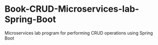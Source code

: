 # Book-CRUD-Microservices-lab-Spring-Boot
Microservices lab program for performing CRUD operations using Spring Boot
